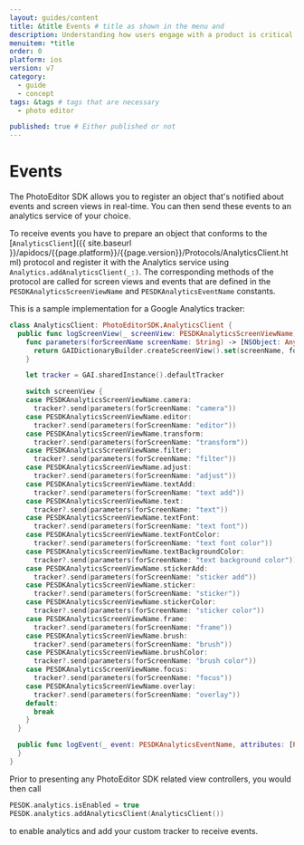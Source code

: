 ```yaml
---
layout: guides/content
title: &title Events # title as shown in the menu and
description: Understanding how users engage with a product is critical to every business. Learn how to track how your users interact with the PhotoEditor SDK for iOS.
menuitem: *title
order: 0
platform: ios
version: v7
category:
  - guide
  - concept
tags: &tags # tags that are necessary
  - photo editor

published: true # Either published or not
---
```

# Events

The PhotoEditor SDK allows you to register an object that's notified about events and screen views in real-time. You can then send these events to an analytics service of your choice.

To receive events you have to prepare an object that conforms to the [`AnalyticsClient`]({{ site.baseurl }}/apidocs/{{page.platform}}/{{page.version}}/Protocols/AnalyticsClient.html) protocol and register it with the Analytics service using `Analytics.addAnalyticsClient(_:)`. The corresponding methods of the protocol are called for screen views and events that are defined in the `PESDKAnalyticsScreenViewName` and `PESDKAnalyticsEventName` constants.

This is a sample implementation for a Google Analytics tracker:

```swift
class AnalyticsClient: PhotoEditorSDK.AnalyticsClient {
  public func logScreenView(_ screenView: PESDKAnalyticsScreenViewName) {
    func parameters(forScreenName screenName: String) -> [NSObject: AnyObject] {
      return GAIDictionaryBuilder.createScreenView().set(screenName, forKey: kGAIScreenName).build() as [NSObject: AnyObject]
    }

    let tracker = GAI.sharedInstance().defaultTracker

    switch screenView {
    case PESDKAnalyticsScreenViewName.camera:
      tracker?.send(parameters(forScreenName: "camera"))
    case PESDKAnalyticsScreenViewName.editor:
      tracker?.send(parameters(forScreenName: "editor"))
    case PESDKAnalyticsScreenViewName.transform:
      tracker?.send(parameters(forScreenName: "transform"))
    case PESDKAnalyticsScreenViewName.filter:
      tracker?.send(parameters(forScreenName: "filter"))
    case PESDKAnalyticsScreenViewName.adjust:
      tracker?.send(parameters(forScreenName: "adjust"))
    case PESDKAnalyticsScreenViewName.textAdd:
      tracker?.send(parameters(forScreenName: "text add"))
    case PESDKAnalyticsScreenViewName.text:
      tracker?.send(parameters(forScreenName: "text"))
    case PESDKAnalyticsScreenViewName.textFont:
      tracker?.send(parameters(forScreenName: "text font"))
    case PESDKAnalyticsScreenViewName.textFontColor:
      tracker?.send(parameters(forScreenName: "text font color"))
    case PESDKAnalyticsScreenViewName.textBackgroundColor:
      tracker?.send(parameters(forScreenName: "text background color"))
    case PESDKAnalyticsScreenViewName.stickerAdd:
      tracker?.send(parameters(forScreenName: "sticker add"))
    case PESDKAnalyticsScreenViewName.sticker:
      tracker?.send(parameters(forScreenName: "sticker"))
    case PESDKAnalyticsScreenViewName.stickerColor:
      tracker?.send(parameters(forScreenName: "sticker color"))
    case PESDKAnalyticsScreenViewName.frame:
      tracker?.send(parameters(forScreenName: "frame"))
    case PESDKAnalyticsScreenViewName.brush:
      tracker?.send(parameters(forScreenName: "brush"))
    case PESDKAnalyticsScreenViewName.brushColor:
      tracker?.send(parameters(forScreenName: "brush color"))
    case PESDKAnalyticsScreenViewName.focus:
      tracker?.send(parameters(forScreenName: "focus"))
    case PESDKAnalyticsScreenViewName.overlay:
      tracker?.send(parameters(forScreenName: "overlay"))
    default:
      break
    }
  }

  public func logEvent(_ event: PESDKAnalyticsEventName, attributes: [PESDKAnalyticsEventAttributeName : Any]?) {
  }
}
```

Prior to presenting any PhotoEditor SDK related view controllers, you would then call

```swift
PESDK.analytics.isEnabled = true
PESDK.analytics.addAnalyticsClient(AnalyticsClient())
```

to enable analytics and add your custom tracker to receive events.
